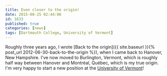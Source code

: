 ```yaml
---
title: Even closer to the origin!
date: 2015-08-25 02:44:06
id: 1633
published: true
categories: [news]
tags: [Dartmouth College, University of Vermont]
---
```

Roughly three years ago, I wrote [Back to the origin]({{ site.baseurl }}{% post_url 2012-06-30-back-to-the-origin %}), when I came back to Hanover, New Hampshire. I've now moved to Burlington, Vermont, which is roughly half way between Hanover and Montréal, Québec, which is my true origin. I'm very happy to start a new position at the [University of Vermont](http://uvm.edu)!
